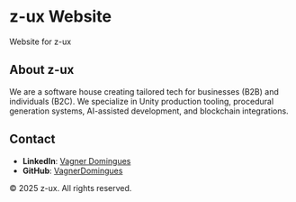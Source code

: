 # z-ux Website

Website for z-ux

## About z-ux

We are a software house creating tailored tech for businesses (B2B) and individuals (B2C). We specialize in Unity production tooling, procedural generation systems, AI-assisted development, and blockchain integrations.

## Contact

- **LinkedIn**: [Vagner Domingues](https://www.linkedin.com/in/vagnermadeira)
- **GitHub**: [VagnerDomingues](https://github.com/VagnerDomingues)

© 2025 z-ux. All rights reserved.